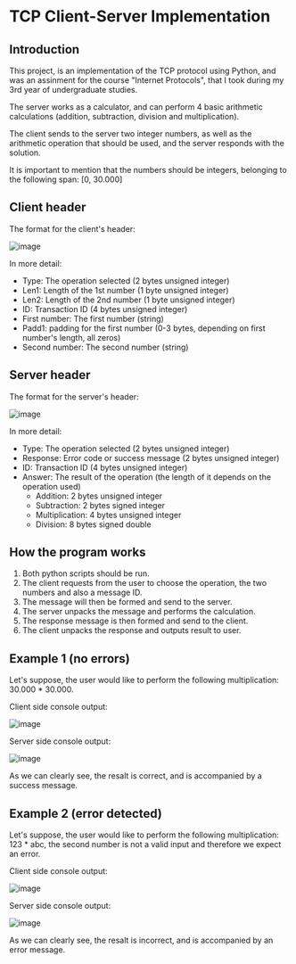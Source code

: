 # TCP Client-Server Implementation

## Introduction

This project, is an implementation of the TCP protocol using Python, and was an assinment for the course "Internet Protocols", that I took during my 3rd year of undergraduate studies.

The server works as a calculator, and can perform 4 basic arithmetic calculations 
(addition, subtraction, division and multiplication). 

The client sends to the server  two integer numbers, as well as the arithmetic operation that should be used, and the server responds with the solution.

It is important to mention that the numbers should be integers, belonging to the following span: [0, 30.000]

## Client header

The format for the client's header:

![image](https://user-images.githubusercontent.com/26886095/155854397-4e27f97f-69e0-40be-b6c2-4202fca24f98.png)

In more detail:

- Type: The operation selected (2 bytes unsigned integer)
- Len1: Length of the 1st number (1 byte unsigned integer)
- Len2: Length of the 2nd number (1 byte unsigned integer)
- ID: Transaction ID (4 bytes unsigned integer)
- First number: The first number (string)
- Padd1: padding for the first number (0-3 bytes, depending on first number's length, all zeros)
- Second number: The second number (string)

## Server header

The format for the server's header:

![image](https://user-images.githubusercontent.com/26886095/155854705-7659b4d7-f783-4318-903c-cdcb580ad1ca.png)

In more detail:

- Type: The operation selected (2 bytes unsigned integer)
- Response: Error code or success message (2 bytes unsigned integer)
- ID: Transaction ID (4 bytes unsigned integer)
- Answer: The result of the operation (the length of it depends on the operation used)
  - Addition: 2 bytes unsigned integer
  - Subtraction: 2 bytes signed integer
  - Multiplication: 4 bytes unsigned integer
  - Division: 8 bytes signed double
 
## How the program works

1) Both python scripts should be run.
2) The client requests from the user to choose the operation, the two numbers and also a message ID.
3) The message will then be formed and send to the server.
4) The server unpacks the message and performs the calculation.
5) The response message is then formed and send to the client.
6) The client unpacks the response and outputs result to user.

## Example 1 (no errors)

Let's suppose, the user would like to perform the following multiplication: 30.000 * 30.000.

Client side console output:

![image](https://user-images.githubusercontent.com/26886095/155856438-963f3f51-8984-4182-8b73-f998c0ef38e1.png)

Server side console output:

![image](https://user-images.githubusercontent.com/26886095/155856440-d4b9cb63-723b-4437-a4d9-7c130caab8df.png)

As we can clearly see, the resalt is correct, and is accompanied by a success message.

## Example 2 (error detected)

Let's suppose, the user would like to perform the following multiplication: 123 * abc, the second number is not a valid input and therefore we expect an error.

Client side console output:

![image](https://user-images.githubusercontent.com/26886095/155856548-59b4d8b0-4aa7-4e48-b343-e690c12dc783.png)

Server side console output:

![image](https://user-images.githubusercontent.com/26886095/155856553-b246ed35-f2b7-414b-b731-80e80ac171f1.png)

As we can clearly see, the resalt is incorrect, and is accompanied by an error message.
